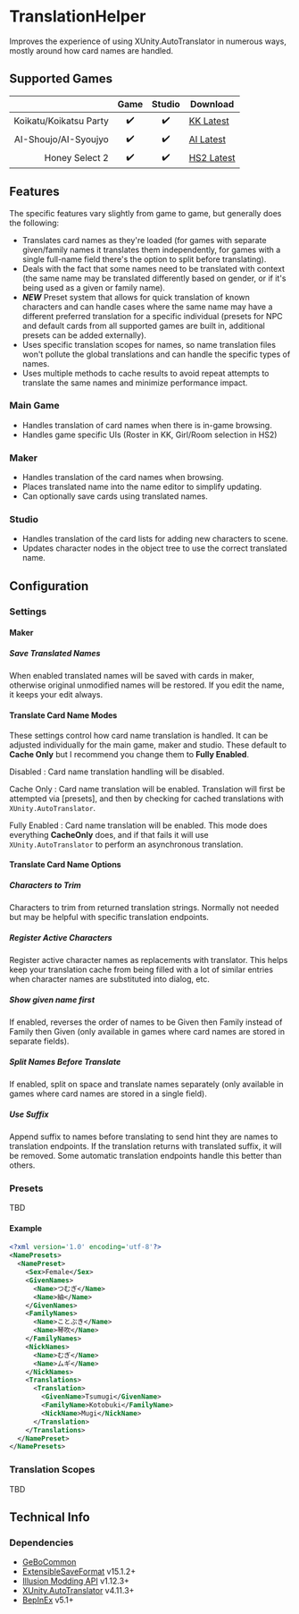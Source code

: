 # TranslationHelper

Improves the experience of using XUnity.AutoTranslator in numerous ways, mostly around how card names are handled.  


## Supported Games

|                         | Game  | Studio  | Download     |
| ----------------------: | :---: | :-----: | ------------ |
| Koikatu/Koikatsu Party  | ✔️     | ✔️       | [KK Latest]  |
| AI-Shoujo/AI-Syoujyo    | ✔️     | ✔️       | [AI Latest]  |
| Honey Select 2          | ✔️     | ✔️       | [HS2 Latest] |

## Features

The specific features vary slightly from game to game, but generally does the following:

- Translates card names as they're loaded (for games with separate given/family names it translates them independently, for games with a single full-name field there's the option to split before translating).  
- Deals with the fact that some names need to be translated with context (the same name may be translated differently based on gender, or if it's being used as a given or family name).
- ***NEW*** Preset system that allows for quick translation of known characters and can handle cases where the same name may have a different preferred translation for a specific individual (presets for NPC and default cards from all supported games are built in, additional presets can be added externally).
- Uses specific translation scopes for names, so name translation files won't pollute the global translations and can handle the specific types of names.
- Uses multiple methods to cache results to avoid repeat attempts to translate the same names and minimize performance impact.

### Main Game

- Handles translation of card names when there is in-game browsing.
- Handles game specific UIs (Roster in KK, Girl/Room selection in HS2)

### Maker

- Handles translation of the card names when browsing.
- Places translated name into the name editor to simplify updating.
- Can optionally save cards using translated names.

### Studio

- Handles translation of the card lists for adding new characters to scene.
- Updates character nodes in the object tree to use the correct translated name.


## Configuration

### Settings

#### Maker

##### Save Translated Names

When enabled translated names will be saved with cards in maker, otherwise original unmodified names will be restored. If you edit the name, it keeps your edit always.

#### Translate Card Name Modes

These settings control how card name translation is handled.  It can be adjusted individually for the main game, maker and studio.  These default to **Cache Only** but I recommend you change them to **Fully Enabled**.

Disabled
: Card name translation handling will be disabled.

Cache Only
: Card name translation will be enabled. Translation will first be attempted via [presets], and then by checking for cached translations with `XUnity.AutoTranslator`.

Fully Enabled
: Card name translation will be enabled. This mode does everything **CacheOnly** does, and if that fails it will use `XUnity.AutoTranslator` to perform an asynchronous translation.


#### Translate Card Name Options

##### Characters to Trim

Characters to trim from returned translation strings.  Normally not needed but may be helpful with specific translation endpoints.

##### Register Active Characters

Register active character names as replacements with translator.  This helps keep your translation cache from being filled with a lot of similar entries when character names are substituted into dialog, etc.

##### Show given name first

If enabled, reverses the order of names to be Given then Family instead of Family then Given (only available in games where card names are stored in separate fields).

##### Split Names Before Translate

If enabled, split on space and translate names separately (only available in games where card names are stored in a single field).

##### Use Suffix

Append suffix to names before translating to send hint they are names to translation endpoints.  If the translation returns with translated suffix, it will be removed.  Some automatic translation endpoints handle this better than others.



### Presets

TBD

#### Example
```xml
<?xml version='1.0' encoding='utf-8'?>
<NamePresets>
  <NamePreset>
    <Sex>Female</Sex>
    <GivenNames>
      <Name>つむぎ</Name>
      <Name>紬</Name>
    </GivenNames>
    <FamilyNames>
      <Name>ことぶき</Name>
      <Name>琴吹</Name>
    </FamilyNames>
    <NickNames>
      <Name>むぎ</Name>
      <Name>ムギ</Name>
    </NickNames>
    <Translations>
      <Translation>
        <GivenName>Tsumugi</GivenName>
        <FamilyName>Kotobuki</FamilyName>
        <NickName>Mugi</NickName>
      </Translation>
    </Translations>
  </NamePreset>
</NamePresets>
```


### Translation Scopes

TBD

## Technical Info


### Dependencies

- [GeBoCommon](https://github.com/GeBo1/GeBoPlugins)
- [ExtensibleSaveFormat](https://github.com/IllusionMods/BepisPlugins) v15.1.2+
- [Illusion Modding API](https://github.com/IllusionMods/IllusionModdingAPI) v1.12.3+
- [XUnity.AutoTranslator](https://github.com/bbepis/XUnity.AutoTranslator) v4.11.3+
- [BepInEx](https://github.com/BepInEx/BepInEx) v5.1+

[//]: # (## Latest Links)

[AI Latest]: https://github.com/GeBo1/GeBoPlugins/releases/download/r11/AI_TranslationHelper.v0.9.4.zip "v0.9.4"
[HS2 Latest]: https://github.com/GeBo1/GeBoPlugins/releases/download/r11/HS2_TranslationHelper.v0.9.4.zip "v0.9.4"
[KK Latest]: https://github.com/GeBo1/GeBoPlugins/releases/download/r11/KK_TranslationHelper.v0.9.4.zip "v0.9.4"